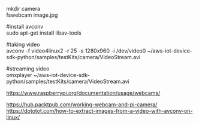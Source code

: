 mkdir camera  
fswebcam image.jpg  

#install avconv  
sudo apt-get install libav-tools  

#taking video  
avconv -f video4linux2 -r 25 -s 1280x960 -i /dev/video0 ~/aws-iot-device-sdk-python/samples/testKits/camera/VideoStream.avi  

#streaming video  
omxplayer ~/aws-iot-device-sdk-python/samples/testKits/camera/VideoStream.avi  



https://www.raspberrypi.org/documentation/usage/webcams/  

https://hub.packtpub.com/working-webcam-and-pi-camera/  
https://dototot.com/how-to-extract-images-from-a-video-with-avconv-on-linux/  
